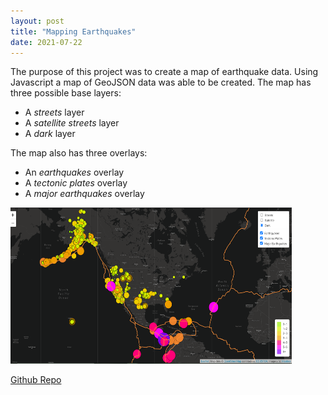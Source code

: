 ```yaml
---
layout: post
title: "Mapping Earthquakes"
date: 2021-07-22
---
```


The purpose of this project was to create a map of earthquake data. Using Javascript a map of GeoJSON data was able to be created. 
The map has three possible base layers:
* A *streets* layer 
* A *satellite streets* layer 
* A *dark* layer 

The map also has three overlays:
* An *earthquakes* overlay 
* A *tectonic plates* overlay 
* A *major earthquakes* overlay

<img src="/assets/final_map.png" alt="Final Map" width = "450" height = "250">


[Github Repo](https://github.com/naomishields/Mapping_Earthquakes)
